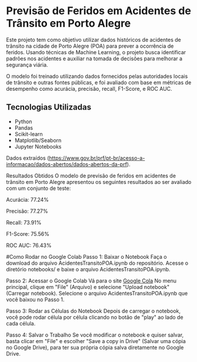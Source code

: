 # Previsão de Feridos em Acidentes de Trânsito em Porto Alegre

Este projeto tem como objetivo utilizar dados históricos de acidentes de trânsito na cidade de Porto Alegre (POA) para prever a ocorrência de feridos. Usando técnicas de Machine Learning, o projeto busca identificar padrões nos acidentes e auxiliar na tomada de decisões para melhorar a segurança viária.

O modelo foi treinado utilizando dados fornecidos pelas autoridades locais de trânsito e outras fontes públicas, e foi avaliado com base em métricas de desempenho como acurácia, precisão, recall, F1-Score, e ROC AUC.

## Tecnologias Utilizadas
- Python
- Pandas
- Scikit-learn
- Matplotlib/Seaborn
- Jupyter Notebooks
  
Dados extraídos (https://www.gov.br/prf/pt-br/acesso-a-informacao/dados-abertos/dados-abertos-da-prf).

Resultados Obtidos
O modelo de previsão de feridos em acidentes de trânsito em Porto Alegre apresentou os seguintes resultados ao ser avaliado com um conjunto de teste:

Acurácia: 77.24%

Precisão: 77.27%

Recall: 73.91%

F1-Score: 75.56%

ROC AUC: 76.43%



#Como Rodar no Google Colab
Passo 1: Baixar o Notebook
Faça o download do arquivo AcidentesTransitoPOA.ipynb do repositório.
Acesse o diretório notebooks/ e baixe o arquivo AcidentesTransitoPOA.ipynb.

Passo 2: Acessar o Google Colab
Vá para o site [Google Cola](https://colab.research.google.com)
No menu principal, clique em "File" (Arquivo) e selecione "Upload notebook" (Carregar notebook).
Selecione o arquivo AcidentesTransitoPOA.ipynb que você baixou no Passo 1.

Passo 3: Rodar as Células do Notebook
Depois de carregar o notebook, você pode rodar célula por célula clicando no botão de "play" ao lado de cada célula.

Passo 4: Salvar o Trabalho
Se você modificar o notebook e quiser salvar, basta clicar em "File" e escolher "Save a copy in Drive" (Salvar uma cópia no Google Drive), para ter sua própria cópia salva diretamente no Google Drive.


